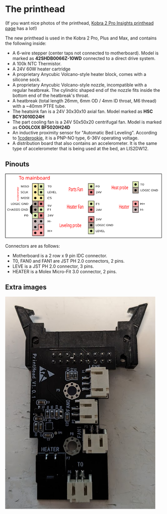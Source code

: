 # The printhead

(If you want nice photos of the printhead, [Kobra 2 Pro Insights printhead page](https://1coderookie.github.io/Kobra2ProInsights/hardware/printhead/) has a lot!)

The new printhead is used in the Kobra 2 Pro, Plus and Max, and contains the following inside:
* A 6-wire stepper (center taps not connected to motherboard). Model is marked as **42SHDB0066Z-10WD** connected to a direct drive system.
* A 100k NTC Thermistor.
* A 24V 60W heater cartridge
* A proprietary Anycubic Volcano-style heater block, comes with a silicone sock.  
* A proprietary Anycubic Volcano-style nozzle, incompatible with a regular heatbreak. The cylindric shaped end of the nozzle fits inside the bottom end of the heatbreak's throat. 
* A heatbreak (total length 26mm, 6mm OD / 4mm ID throat, M6 thread) with a ~40mm PTFE tube.
* The heatsink fan is a 24V 30x30x10 axial fan. Model marked as **HSC BCY3010D24H**
* The part cooling fan is a 24V 50x50x20 centrifugal fan. Model is marked as **COOLCOX BF5020H24D**
* An inductive proximity sensor for "Automatic Bed Leveling". According to [1coderookie](https://github.com/1coderookie), it is a PNP-NO type, 6-36V operating voltage.  
* A distribution board that also contains an accelerometer. It is the same type of accelerometer that is being used at the bed, an LIS2DW12.

## Pinouts
![Printhead pinout](Printhead-pinout.svg)

Connectors are as follows:
* Motherboard is a 2 row x 9 pin IDC connector.
* T0, FAN0 and FAN1 are JST PH 2.0 connectors, 2 pins.
* LEVE is a JST PH 2.0 connector, 3 pins.
* HEATER is a Molex Micro-Fit 3.0 connector, 2 pins.

## Extra images
![The distribution board](./printhead_distributor.png)

